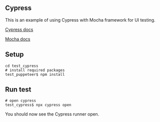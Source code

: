 ## Cypress

This is an example of using Cypress with Mocha framework for UI testing.

[Cypress docs](https://docs.cypress.io/guides/overview/why-cypress.html#In-a-nutshell)

[Mocha docs](https://mochajs.org/)

## Setup

```shell
cd test_cypress
# install required packages
test_puppeteer$ npm install
```

## Run test

```shell
# open cypress
test_cypress$ npx cypress open
```

You should now see the Cypress runner open. 
